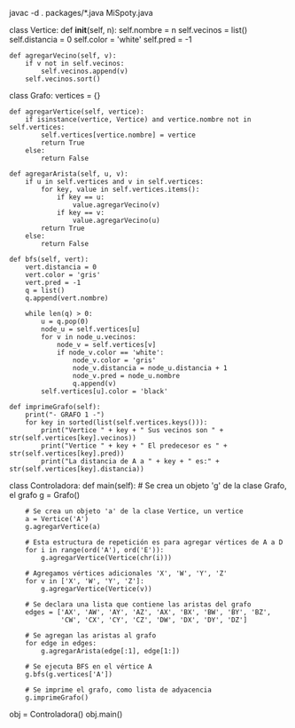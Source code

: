 javac -d . packages/*.java MiSpoty.java


class Vertice:
    def __init__(self, n):
        self.nombre = n
        self.vecinos = list()
        self.distancia = 0
        self.color = 'white'
        self.pred = -1

    def agregarVecino(self, v):
        if v not in self.vecinos:
            self.vecinos.append(v)
        self.vecinos.sort()


class Grafo:
    vertices = {}

    def agregarVertice(self, vertice):
        if isinstance(vertice, Vertice) and vertice.nombre not in self.vertices:
            self.vertices[vertice.nombre] = vertice
            return True
        else:
            return False

    def agregarArista(self, u, v):
        if u in self.vertices and v in self.vertices:
            for key, value in self.vertices.items():
                if key == u:
                    value.agregarVecino(v)
                if key == v:
                    value.agregarVecino(u)
            return True
        else:
            return False

    def bfs(self, vert):
        vert.distancia = 0
        vert.color = 'gris'
        vert.pred = -1
        q = list()
        q.append(vert.nombre)

        while len(q) > 0:
            u = q.pop(0)
            node_u = self.vertices[u]
            for v in node_u.vecinos:
                node_v = self.vertices[v]
                if node_v.color == 'white':
                    node_v.color = 'gris'
                    node_v.distancia = node_u.distancia + 1
                    node_v.pred = node_u.nombre
                    q.append(v)
            self.vertices[u].color = 'black'

    def imprimeGrafo(self):
        print("- GRAFO 1 -")
        for key in sorted(list(self.vertices.keys())):
            print("Vertice " + key + " Sus vecinos son " + str(self.vertices[key].vecinos))
            print("Vertice " + key + " El predecesor es " + str(self.vertices[key].pred))
            print("La distancia de A a " + key + " es:" + str(self.vertices[key].distancia))


class Controladora:
    def main(self):
        # Se crea un objeto 'g' de la clase Grafo, el grafo
        g = Grafo()

        # Se crea un objeto 'a' de la clase Vertice, un vertice
        a = Vertice('A')
        g.agregarVertice(a)

        # Esta estructura de repetición es para agregar vértices de A a D
        for i in range(ord('A'), ord('E')):
            g.agregarVertice(Vertice(chr(i)))

        # Agregamos vértices adicionales 'X', 'W', 'Y', 'Z'
        for v in ['X', 'W', 'Y', 'Z']:
            g.agregarVertice(Vertice(v))

        # Se declara una lista que contiene las aristas del grafo
        edges = ['AX', 'AW', 'AY', 'AZ', 'AX', 'BX', 'BW', 'BY', 'BZ', 
                 'CW', 'CX', 'CY', 'CZ', 'DW', 'DX', 'DY', 'DZ']

        # Se agregan las aristas al grafo
        for edge in edges:
            g.agregarArista(edge[:1], edge[1:])

        # Se ejecuta BFS en el vértice A
        g.bfs(g.vertices['A'])

        # Se imprime el grafo, como lista de adyacencia
        g.imprimeGrafo()


obj = Controladora()
obj.main()